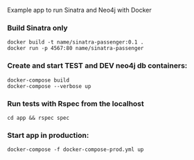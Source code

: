 Example app to run Sinatra and Neo4j with Docker

### Build Sinatra only

	docker build -t name/sinatra-passenger:0.1 .
	docker run -p 4567:80 name/sinatra-passenger

### Create and start TEST and DEV neo4j db containers:

	docker-compose build
	docker-compose --verbose up

### Run tests with Rspec from the localhost

	cd app && rspec spec

### Start app in production:

	docker-compose -f docker-compose-prod.yml up

